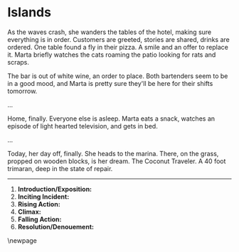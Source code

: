 # Islands

As the waves crash, she wanders the tables of the hotel, making sure everything is in order. Customers are greeted, stories are shared, drinks are ordered. One table found a fly in their pizza. A smile and an offer to replace it. Marta briefly watches the cats roaming the patio looking for rats and scraps. 

The bar is out of white wine, an order to place. Both bartenders seem to be in a good mood, and Marta is pretty sure they'll be here for their shifts tomorrow.


...


Home, finally. Everyone else is asleep. Marta eats a snack, watches an episode of light hearted television, and gets in bed.

...

Today, her day off, finally. She heads to the marina. There, on the grass, propped on wooden blocks, is her dream. The Coconut Traveler. A 40 foot trimaran, deep in the state of repair.

---

1. **Introduction/Exposition:** 
2. **Inciting Incident:** 
3. **Rising Action:** 
4. **Climax:** 
5. **Falling Action:** 
6. **Resolution/Denouement:**

\newpage

